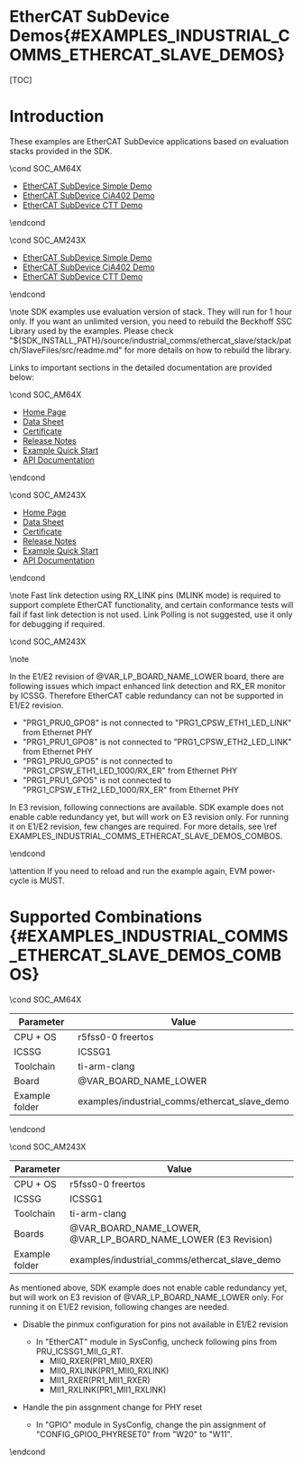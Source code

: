 # EtherCAT SubDevice Demos{#EXAMPLES_INDUSTRIAL_COMMS_ETHERCAT_SLAVE_DEMOS}

[TOC]

# Introduction

These examples are EtherCAT SubDevice applications based on evaluation stacks provided in the SDK.

\cond SOC_AM64X

- <a href="../am64x/ethercat_slave/example1.html" target="_blank"> EtherCAT SubDevice Simple Demo </a>
- <a href="../am64x/ethercat_slave/example2.html" target="_blank"> EtherCAT SubDevice CiA402 Demo </a>
- <a href="../am64x/ethercat_slave/index.html" target="_blank"> EtherCAT SubDevice CTT Demo </a>

\endcond

\cond SOC_AM243X

- <a href="../am243x/ethercat_slave/example1.html" target="_blank"> EtherCAT SubDevice Simple Demo </a>
- <a href="../am243x/ethercat_slave/example2.html" target="_blank"> EtherCAT SubDevice CiA402 Demo </a>
- <a href="../am243x/ethercat_slave/index.html" target="_blank"> EtherCAT SubDevice CTT Demo </a>

\endcond

\note SDK examples use evaluation version of stack. They will run for 1 hour only. If you want an unlimited version, you need to rebuild the Beckhoff SSC Library used by the examples. Please check "${SDK_INSTALL_PATH}/source/industrial_comms/ethercat_slave/stack/patch/SlaveFiles/src/readme.md" for more details on how to rebuild the library.

Links to important sections in the detailed documentation are provided below:

\cond SOC_AM64X

- <a href="../am64x/ethercat_slave/index.html" target="_blank"> Home Page </a>
- <a href="../am64x/ethercat_slave/ethercat_datasheet.html" target="_blank"> Data Sheet </a>
- <a href="../am64x/ethercat_slave/ethercat_certificate.pdf" target="_blank"> Certificate </a>
- <a href="../am64x/ethercat_slave/releasenotes.html" target="_blank"> Release Notes </a>
- <a href="../am64x/ethercat_slave/page_quickstart.html" target="_blank"> Example Quick Start </a>
- <a href="../am64x/ethercat_slave/modules.html" target="_blank"> API Documentation </a>

\endcond

\cond SOC_AM243X

- <a href="../am243x/ethercat_slave/index.html" target="_blank"> Home Page </a>
- <a href="../am243x/ethercat_slave/ethercat_datasheet.html" target="_blank"> Data Sheet </a>
- <a href="../am243x/ethercat_slave/ethercat_certificate.pdf" target="_blank"> Certificate </a>
- <a href="../am243x/ethercat_slave/releasenotes.html" target="_blank"> Release Notes </a>
- <a href="../am243x/ethercat_slave/page_quickstart.html" target="_blank"> Example Quick Start </a>
- <a href="../am243x/ethercat_slave/modules.html" target="_blank"> API Documentation </a>

\endcond

\note
Fast link detection using RX_LINK pins (MLINK mode) is required to support complete EtherCAT functionality, and certain conformance tests will fail if fast link detection is not used. Link Polling is not suggested, use it only for debugging if required. 

\cond SOC_AM243X

\note

 In the E1/E2 revision of @VAR_LP_BOARD_NAME_LOWER board, there are following issues which impact enhanced link detection and RX_ER monitor by ICSSG. Therefore EtherCAT cable redundancy can not be supported in E1/E2 revision.
 - "PRG1_PRU0_GPO8" is not connected to "PRG1_CPSW_ETH1_LED_LINK" from Ethernet PHY
 - "PRG1_PRU1_GPO8" is not connected to "PRG1_CPSW_ETH2_LED_LINK" from Ethernet PHY
 - "PRG1_PRU0_GPO5" is not connected to "PRG1_CPSW_ETH1_LED_1000/RX_ER" from Ethernet PHY
 - "PRG1_PRU1_GPO5" is not connected to "PRG1_CPSW_ETH2_LED_1000/RX_ER" from Ethernet PHY

 In E3 revision, following connections are available. SDK example does not enable cable redundancy yet, but will work on E3 revision only. For running it on E1/E2 revision, few changes are required. For more details, see \ref EXAMPLES_INDUSTRIAL_COMMS_ETHERCAT_SLAVE_DEMOS_COMBOS.

\endcond

\attention If you need to reload and run the example again, EVM power-cycle is MUST.

# Supported Combinations {#EXAMPLES_INDUSTRIAL_COMMS_ETHERCAT_SLAVE_DEMOS_COMBOS}

\cond SOC_AM64X

 Parameter      | Value
 ---------------|-----------
 CPU + OS       | r5fss0-0 freertos
 ICSSG          | ICSSG1
 Toolchain      | ti-arm-clang
 Board          | @VAR_BOARD_NAME_LOWER
 Example folder | examples/industrial_comms/ethercat_slave_demo

\endcond

\cond SOC_AM243X

 Parameter      | Value
 ---------------|-----------
 CPU + OS       | r5fss0-0 freertos
 ICSSG          | ICSSG1
 Toolchain      | ti-arm-clang
 Boards         | @VAR_BOARD_NAME_LOWER, @VAR_LP_BOARD_NAME_LOWER (E3 Revision)
 Example folder | examples/industrial_comms/ethercat_slave_demo


As mentioned above, SDK example does not enable cable redundancy yet, but will work on E3 revision of @VAR_LP_BOARD_NAME_LOWER only. For running it on E1/E2 revision, following changes are needed.

- Disable the pinmux configuration for pins not available in E1/E2 revision
    - In "EtherCAT" module in SysConfig, uncheck following pins from PRU_ICSSG1_MII_G_RT.
        - MII0_RXER(PR1_MII0_RXER)
        - MII0_RXLINK(PR1_MII0_RXLINK)
        - MII1_RXER(PR1_MII1_RXER)
        - MII1_RXLINK(PR1_MII1_RXLINK)

- Handle the pin assgnment change for PHY reset
    - In "GPIO" module in SysConfig, change the pin assignment of "CONFIG_GPIO0_PHYRESET0" from "W20" to "W11".

\endcond


